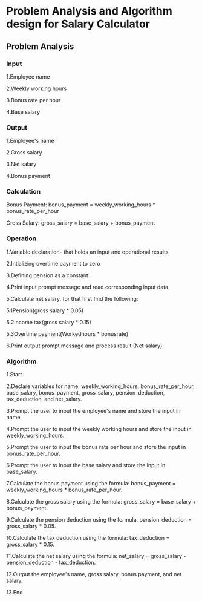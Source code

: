 # Problem Analysis and Algorithm design for Salary Calculator

## Problem Analysis

### Input

1.Employee name

2.Weekly working hours

3.Bonus rate per hour

4.Base salary

### Output

1.Employee's name

2.Gross salary

3.Net salary

4.Bonus payment

### Calculation

Bonus Payment: bonus_payment = weekly_working_hours * bonus_rate_per_hour

Gross Salary: gross_salary = base_salary + bonus_payment

### Operation

1.Variable declaration- that holds an input and operational results

2.Intializing overtime payment to zero

3.Defining pension as a constant 

4.Print input prompt message and read corresponding input data

5.Calculate net salary, for that first find the following:

5.1Pension(gross salary * 0.05)

5.2Income tax(gross salary * 0.15)

5.3Overtime payment(Workedhours * bonusrate)

6.Print output prompt message and process result (Net salary)

### Algorithm

1.Start

2.Declare variables for name, weekly_working_hours, bonus_rate_per_hour, base_salary, bonus_payment, gross_salary, pension_deduction, tax_deduction, and net_salary.

3.Prompt the user to input the employee's name and store the input in name.

4.Prompt the user to input the weekly working hours and store the input in weekly_working_hours.

5.Prompt the user to input the bonus rate per hour and store the input in bonus_rate_per_hour.

6.Prompt the user to input the base salary and store the input in base_salary.

7.Calculate the bonus payment using the formula: bonus_payment = weekly_working_hours * bonus_rate_per_hour.

8.Calculate the gross salary using the formula: gross_salary = base_salary + bonus_payment.

9.Calculate the pension deduction using the formula: pension_deduction = gross_salary * 0.05.

10.Calculate the tax deduction using the formula: tax_deduction = gross_salary * 0.15.

11.Calculate the net salary using the formula: net_salary = gross_salary - pension_deduction - tax_deduction.

12.Output the employee's name, gross salary, bonus payment, and net salary.

13.End
